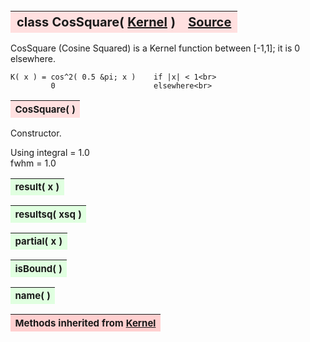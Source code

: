 ---
---
<br><br><br>

<a name="CosSquare"></a>
<table><thead style="background-color:#FFE0E0; width:100%; font-size:20px"><tr><th style="text-align:left">
<strong>class CosSquare(</strong> <a href="./Kernel.html">Kernel</a> )</th><th style="text-align:right"><a href=https://github.com/dokester/BayesicFitting/blob/master/BayesicFitting/source/kernels/CosSquare.py target=_blank>Source</a></th></tr></thead></table>
<p>

CosSquare (Cosine Squared) is a Kernel function between [-1,1]; it is 0 elsewhere.

    K( x ) = cos^2( 0.5 &pi; x )    if |x| < 1<br>
             0                      elsewhere<br>



<a name="CosSquare"></a>
<table><thead style="background-color:#FFE0E0; width:100%; font-size:15px"><tr><th style="text-align:left">
<strong>CosSquare(</strong> ) 
</th></tr></thead></table>
<p>

Constructor.

Using
    integral = 1.0<br>
    fwhm = 1.0

<a name="result"></a>
<table><thead style="background-color:#E0FFE0; width:100%; font-size:15px"><tr><th style="text-align:left">
<strong>result(</strong> x )
</th></tr></thead></table>
<p>
<a name="resultsq"></a>
<table><thead style="background-color:#E0FFE0; width:100%; font-size:15px"><tr><th style="text-align:left">
<strong>resultsq(</strong> xsq )
</th></tr></thead></table>
<p>
<a name="partial"></a>
<table><thead style="background-color:#E0FFE0; width:100%; font-size:15px"><tr><th style="text-align:left">
<strong>partial(</strong> x )
</th></tr></thead></table>
<p>
<a name="isBound"></a>
<table><thead style="background-color:#E0FFE0; width:100%; font-size:15px"><tr><th style="text-align:left">
<strong>isBound(</strong> )
</th></tr></thead></table>
<p>
<a name="name"></a>
<table><thead style="background-color:#E0FFE0; width:100%; font-size:15px"><tr><th style="text-align:left">
<strong>name(</strong> )
</th></tr></thead></table>
<p>
<table><thead style="background-color:#FFD0D0; width:100%; font-size:15px"><tr><th style="text-align:left">
<strong>Methods inherited from</strong> <a href="./Kernel.html">Kernel</a></th></tr></thead></table>


